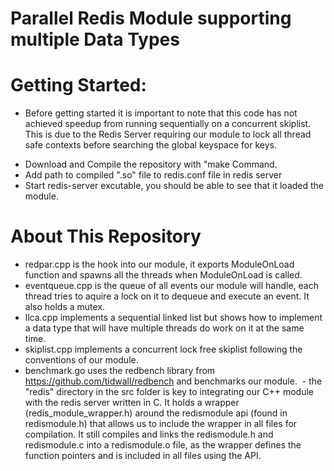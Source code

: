 # Parallel Redis Module supporting multiple Data Types

# Getting Started: 
 * Before getting started it is important to note that this code has not achieved speedup from running sequentially on a concurrent skiplist. This is due to the Redis Server requiring our module to lock all thread safe contexts before searching the global keyspace for keys.
 
  - Download and Compile the repository with "make Command.
  - Add path to compiled ".so" file to redis.conf file in redis server 
  - Start redis-server excutable, you should be able to see that it loaded the module. 
  
# About This Repository 
  - redpar.cpp is the hook into our module, it exports ModuleOnLoad function and spawns all the threads when ModuleOnLoad is called. 
  - eventqueue.cpp is the queue of all events our module will handle, each thread tries to aquire a lock on it to dequeue and execute an event. It also holds a mutex. 
  - llca.cpp implements a sequential linked list but shows how to implement a data type that will have multiple threads do work on it at the same time. 
  - skiplist.cpp implements a concurrent lock free skiplist following the conventions of our module. 
  - benchmark.go uses the redbench library from https://github.com/tidwall/redbench and benchmarks our module. 
  - the "redis" directory in the src folder is key to integrating our C++ module with the redis server written in C. It holds a wrapper (redis_module_wrapper.h) around the redismodule api (found in redismodule.h) that allows us to include the wrapper in all files for compilation. It still compiles and links the redismodule.h and redismodule.c into a redismodule.o file, as the wrapper defines the function pointers and is included in all files using the API. 
